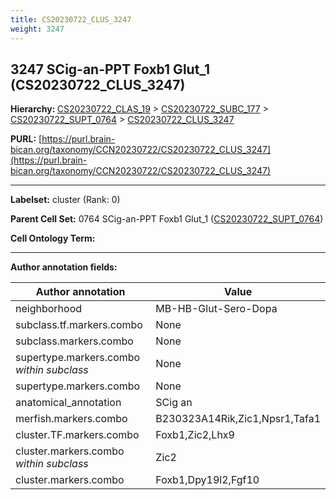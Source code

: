 ```yaml
---
title: CS20230722_CLUS_3247
weight: 3247
---
```

## 3247 SCig-an-PPT Foxb1 Glut_1 (CS20230722_CLUS_3247)
<b>Hierarchy: </b>
[CS20230722_CLAS_19](../CS20230722_CLAS_19) >
[CS20230722_SUBC_177](../CS20230722_SUBC_177) >
[CS20230722_SUPT_0764](../CS20230722_SUPT_0764) >
[CS20230722_CLUS_3247](../CS20230722_CLUS_3247)

**PURL:** [https://purl.brain-bican.org/taxonomy/CCN20230722/CS20230722_CLUS_3247](https://purl.brain-bican.org/taxonomy/CCN20230722/CS20230722_CLUS_3247)

---


**Labelset:** cluster (Rank: 0)

**Parent Cell Set:** 0764 SCig-an-PPT Foxb1 Glut_1 ([CS20230722_SUPT_0764](../CS20230722_SUPT_0764))



**Cell Ontology Term:** 

[MARKER GENES.]: #


---

[TRANSFERRED ANNOTATIONS.]: #


[AUTHOR ANNOTATION FIELDS.]: #


**Author annotation fields:**

| Author annotation | Value |
|-------------------|-------|
|neighborhood|MB-HB-Glut-Sero-Dopa|
|subclass.tf.markers.combo|None|
|subclass.markers.combo|None|
|supertype.markers.combo _within subclass_|None|
|supertype.markers.combo|None|
|anatomical_annotation|SCig an|
|merfish.markers.combo|B230323A14Rik,Zic1,Npsr1,Tafa1|
|cluster.TF.markers.combo|Foxb1,Zic2,Lhx9|
|cluster.markers.combo _within subclass_|Zic2|
|cluster.markers.combo|Foxb1,Dpy19l2,Fgf10|
